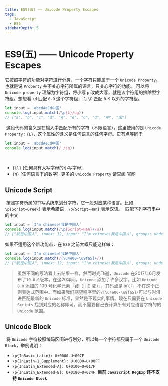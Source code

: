 ```yaml
---
title: ES9(五) —— Unicode Property Escapes
tags:
  - JavaScript
  - ES6
sidebarDepth: 5
---
```

# ES9(五) —— Unicode Property Escapes
它按照字符的功能对字符进行分类，一个字符只能属于一个 `Unicode Property`。也就是说 `Property` 并不关心字符所属的语言，只关心字符的功能。
​
可以将`Unicode property` 理解为字符组，将小写 `p` 改成大写，就是该字符组的排除型字符组。想想看 `\d` 匹配 `0-9` 这个字符组，而 `\D` 匹配 `0-9` 以外的字符组。
​
```js
let input = 'abcdAeCd中国'
console.log(input.match(/\p{L}/ug))
// ["a", "b", "c", "d", "A", "e", "C", "d", "中", "国"]
```
​
这段代码的含义是在输入中匹配所有的字符（不限语言），这里使用的是 `Unicode Property：{L}`，这个属性的含义是任何语言的任何字母。它有点等同于
​
```js
let input = 'abcdAeCd中国'
console.log(input.match(/./sg))
```
​
- `{Ll}` [任何具有大写字母的小写字母]
​
- `{N}` [任何语言下的数字]
​
更多的 `Unicode Property` 请查阅 [官网](https://www.regular-expressions.info/unicode.html)
​
## Unicode Script
​
按照字符所属的书写系统来划分字符，它一般对应某种语言。比如 `\p{Script=Greek}` 表示希腊语，`\p{Script=Han}` 表示汉语。
​
匹配下列字符串中的中文
```js
let input = `I'm chinese!我是中国人`
console.log(input.match(/\p{Script=Han}+/u))
// ["我是中国人", index: 12, input: "I'm chinese!我是中国人", groups: undefined]
```
如果不适用这个新功能点，在 `ES9` 之前大概只能这样做：
```js
let input = `I'm chinese!我是中国人`
console.log(input.match(/[\u4e00-\u9fa5]+/))
// ["我是中国人", index: 12, input: "I'm chinese!我是中国人", groups: undefined]
```
> 虽然不同的写法看上去结果一样，然而时光飞逝，`Unicode` 在2017年6月发布了`10.0.0`版本。在这20年间，`Unicode` 添加了许多汉字。比如 `Unicode 8.0` 添加的 109 号化学元素「鿏（⿰⻐麦）」，其码点是 `9FCF`，不在这个正则表达式范围中。而如果我们期望程序里的`/[\u4e00-\u9fa5]/`可以与时俱进匹配最新的 `Unicode` 标准，显然是不现实的事情。现在只需要在 `Unicode Scripts` 找到对应的名称即可，而不需要自己去计算所有对应语言字符的的 `Unicode` 范围。
​
## Unicode Block
​
将 `Unicode` 字符按照编码区间进行划分，所以每一个字符都只属于一个 `Unicode Block`，举例说明：
​
- `\p{InBasic_Latin}: U+0000–U+007F`
- `\p{InLatin-1_Supplement}: U+0080–U+00FF`
- `\p{InLatin_Extended-A}: U+0100–U+017F`
- `\p{InLatin_Extended-B}: U+0180–U+024F`
​
**目前 `JavaScript RegExp` 还不支持 `Unicode Block`**

